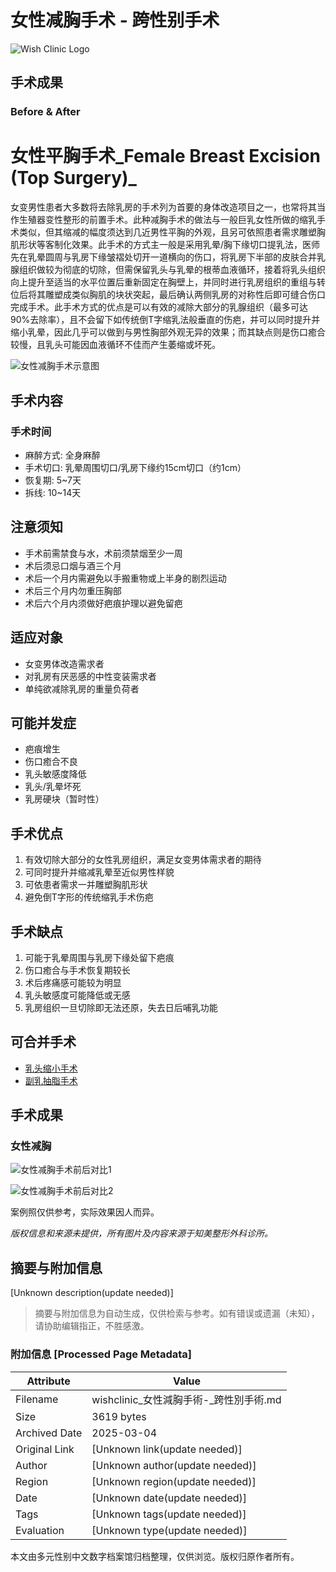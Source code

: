 # 女性减胸手术 - 跨性别手术

![Wish Clinic Logo](https://wishclinic.com.tw/wp-content/uploads/2015/10/wishlogo_white_160x50.png)

## 手术成果

### Before & After

# 女性平胸手术_Female Breast Excision (Top Surgery)_

女变男性患者大多数将去除乳房的手术列为首要的身体改造项目之一，也常将其当作生殖器变性整形的前置手术。此种减胸手术的做法与一般巨乳女性所做的缩乳手术类似，但其缩减的幅度须达到几近男性平胸的外观，且另可依照患者需求雕塑胸肌形状等客制化效果。此手术的方式主一般是采用乳晕/胸下缘切口提乳法，医师先在乳晕圆周与乳房下缘皱褶处切开一道横向的伤口，将乳房下半部的皮肤合并乳腺组织做较为彻底的切除，但需保留乳头与乳晕的根蒂血液循环，接着将乳头组织向上提升至适当的水平位置后重新固定在胸壁上，并同时进行乳房组织的重组与转位后将其雕塑成类似胸肌的块状突起，最后确认两侧乳房的对称性后即可缝合伤口完成手术。此手术方式的优点是可以有效的减除大部分的乳腺组织（最多可达90%去除率），且不会留下如传统倒T字缩乳法般垂直的伤疤，并可以同时提升并缩小乳晕，因此几乎可以做到与男性胸部外观无异的效果；而其缺点则是伤口癒合较慢，且乳头可能因血液循环不佳而产生萎缩或坏死。

![女性减胸手术示意图](https://wishclinic.com.tw/wp-content/uploads/2015/03/縮乳手術_乳暈胸下_無字.jpg)

## 手术内容

### 手术时间

- 麻醉方式: 全身麻醉
- 手术切口: 乳晕周围切口/乳房下缘约15cm切口（约1cm）
- 恢复期: 5~7天
- 拆线: 10~14天

## 注意须知

- 手术前需禁食与水，术前须禁烟至少一周
- 术后须忌口烟与酒三个月
- 术后一个月内需避免以手搬重物或上半身的剧烈运动
- 术后三个月内勿重压胸部
- 术后六个月内须做好疤痕护理以避免留疤

## 适应对象

- 女变男体改造需求者
- 对乳房有厌恶感的中性变装需求者
- 单纯欲减除乳房的重量负荷者

## 可能并发症

- 疤痕增生
- 伤口癒合不良
- 乳头敏感度降低
- 乳头/乳晕坏死
- 乳房硬块（暂时性）

## 手术优点

1. 有效切除大部分的女性乳房组织，满足女变男体需求者的期待
2. 可同时提升并缩减乳晕至近似男性样貌
3. 可依患者需求一并雕塑胸肌形状
4. 避免倒T字形的传统缩乳手术伤疤

## 手术缺点

1. 可能于乳晕周围与乳房下缘处留下疤痕
2. 伤口癒合与手术恢复期较长
3. 术后疼痛感可能较为明显
4. 乳头敏感度可能降低或无感
5. 乳房组织一旦切除即无法还原，失去日后哺乳功能

## 可合并手术

- [乳头缩小手术](../%E4%B9%B3%E9%A0%AD%E7%B8%AE%E5%B0%8F/ "乳头缩小手术")
- [副乳抽脂手术](../%E5%89%AF%E4%B9%B3%E6%8A%BD%E8%84%82%E6%89%8B%E8%A1%93/ "副乳抽脂手术")

## 手术成果

### 女性减胸

![女性减胸手术前后对比1](https://wishclinic.com.tw/wp-content/uploads/2015/05/Female-Breast-f-before-after-01-6-1024x538.jpg)

![女性减胸手术前后对比2](https://wishclinic.com.tw/wp-content/uploads/2015/05/Female-Breast-f-before-after-02-6-1024x538.jpg)

案例照仅供参考，实际效果因人而异。

*版权信息和来源未提供，所有图片及内容来源于知美整形外科诊所。*
<!-- tcd_original_link https://wishclinic.com.tw/%E5%A5%B3%E6%80%A7%E6%B8%9B%E8%83%B8%E6%89%8B%E8%A1%93 -->


## 摘要与附加信息

<!-- tcd_abstract -->
[Unknown description(update needed)]
<!-- tcd_abstract_end -->

> 摘要与附加信息为自动生成，仅供检索与参考。如有错误或遗漏（未知），请协助编辑指正，不胜感激。

### 附加信息 [Processed Page Metadata]

| Attribute       | Value                                  |
|-----------------|----------------------------------------|
| Filename        | wishclinic_女性減胸手術-_跨性別手術.md                             |
| Size            | 3619 bytes                           |
| Archived Date   | 2025-03-04                             |
| Original Link   | [Unknown link(update needed)]                       |
| Author          | [Unknown author(update needed)]                               |
| Region          | [Unknown region(update needed)]                               |
| Date            | [Unknown date(update needed)]                                 |
| Tags            | [Unknown tags(update needed)]                                 |
| Evaluation            | [Unknown type(update needed)]                                 |
<!-- tcd_table_end -->

本文由多元性别中文数字档案馆归档整理，仅供浏览。版权归原作者所有。
